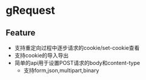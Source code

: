 # gRequest

## Feature
- 支持重定向过程中逐步请求的cookie/set-cookie查看
- 支持cookie的导入导出
- 简单的api用于设置POST请求的body和content-type
  - 支持form,json,multipart,binary